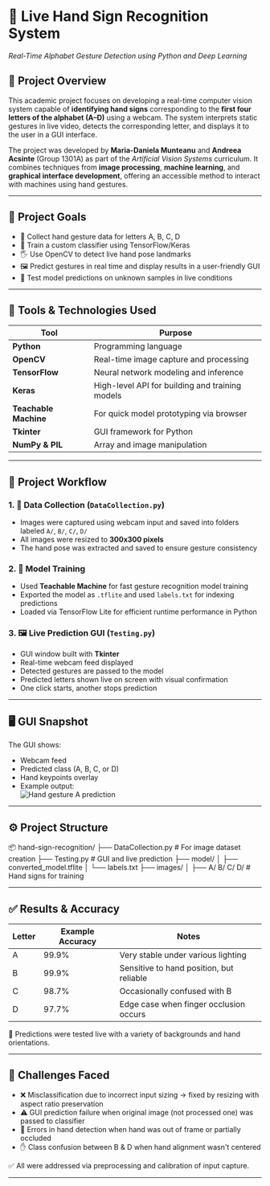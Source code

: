 # 🤟 Live Hand Sign Recognition System  
*Real-Time Alphabet Gesture Detection using Python and Deep Learning*

## 📌 Project Overview

This academic project focuses on developing a real-time computer vision system capable of **identifying hand signs** corresponding to the **first four letters of the alphabet (A–D)** using a webcam. The system interprets static gestures in live video, detects the corresponding letter, and displays it to the user in a GUI interface.

The project was developed by **Maria-Daniela Munteanu** and **Andreea Acsinte** (Group 1301A) as part of the *Artificial Vision Systems* curriculum. It combines techniques from **image processing**, **machine learning**, and **graphical interface development**, offering an accessible method to interact with machines using hand gestures.

---

## 🎯 Project Goals

- 📸 Collect hand gesture data for letters A, B, C, D  
- 🧠 Train a custom classifier using TensorFlow/Keras  
- 🖐️ Use OpenCV to detect live hand pose landmarks  
- 🖼️ Predict gestures in real time and display results in a user-friendly GUI  
- 🧪 Test model predictions on unknown samples in live conditions

---

## 🧰 Tools & Technologies Used

| Tool           | Purpose                                              |
|----------------|------------------------------------------------------|
| **Python**     | Programming language                                 |
| **OpenCV**     | Real-time image capture and processing               |
| **TensorFlow** | Neural network modeling and inference                |
| **Keras**      | High-level API for building and training models      |
| **Teachable Machine** | For quick model prototyping via browser      |
| **Tkinter**    | GUI framework for Python                             |
| **NumPy & PIL**| Array and image manipulation                         |

---

## 🧠 Project Workflow

### 1. 📁 Data Collection (`DataCollection.py`)
- Images were captured using webcam input and saved into folders labeled `A/`, `B/`, `C/`, `D/`
- All images were resized to **300x300 pixels**
- The hand pose was extracted and saved to ensure gesture consistency

### 2. 🧠 Model Training
- Used **Teachable Machine** for fast gesture recognition model training
- Exported the model as `.tflite` and used `labels.txt` for indexing predictions
- Loaded via TensorFlow Lite for efficient runtime performance in Python

### 3. 🖼️ Live Prediction GUI (`Testing.py`)
- GUI window built with **Tkinter**
- Real-time webcam feed displayed
- Detected gestures are passed to the model
- Predicted letters shown live on screen with visual confirmation
- One click starts, another stops prediction

---

## 🖥️ GUI Snapshot

The GUI shows:
- Webcam feed
- Predicted class (A, B, C, or D)
- Hand keypoints overlay
- Example output:  
  ![Hand gesture A prediction](https://example.com/screenshot-A.png)

---

## ⚙️ Project Structure
📦 hand-sign-recognition/
├── DataCollection.py # For image dataset creation
├── Testing.py # GUI and live prediction
├── model/
│ ├── converted_model.tflite
│ └── labels.txt
├── images/
│ ├── A/ B/ C/ D/ # Hand signs for training

---

## ✅ Results & Accuracy

| Letter | Example Accuracy | Notes                                      |
|--------|------------------|--------------------------------------------|
| A      | 99.9%            | Very stable under various lighting         |
| B      | 99.9%            | Sensitive to hand position, but reliable   |
| C      | 98.7%            | Occasionally confused with B               |
| D      | 97.7%            | Edge case when finger occlusion occurs     |

📌 Predictions were tested live with a variety of backgrounds and hand orientations.

---

## 🚧 Challenges Faced

- ❌ Misclassification due to incorrect input sizing → fixed by resizing with aspect ratio preservation
- ⚠️ GUI prediction failure when original image (not processed one) was passed to classifier
- 📐 Errors in hand detection when hand was out of frame or partially occluded
- ✋ Class confusion between B & D when hand alignment wasn't centered

✅ All were addressed via preprocessing and calibration of input capture.

---

